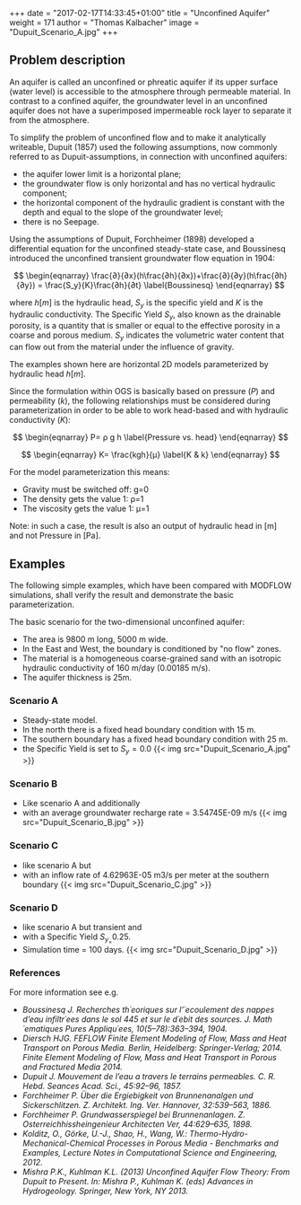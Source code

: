 +++
date = "2017-02-17T14:33:45+01:00"
title = "Unconfined Aquifer"
weight = 171
author = "Thomas Kalbacher"
image = "Dupuit_Scenario_A.jpg"
+++

## Problem description

An aquifer is called an unconfined or phreatic aquifer if its upper surface (water level) is accessible to the atmosphere through permeable material. In contrast to a confined aquifer, the groundwater level in an unconfined aquifer does not have a superimposed impermeable rock layer to separate it from the atmosphere.

To simplify the problem of unconfined flow and to make it analytically writeable, Dupuit (1857) used the following assumptions, now commonly referred to as Dupuit-assumptions, in connection with unconfined aquifers:

- the aquifer lower limit is a horizontal plane;
- the groundwater flow is only horizontal and has no vertical hydraulic component;
- the horizontal component of the hydraulic gradient is constant with the depth and equal to the slope of the groundwater level;
- there is no Seepage.

Using the assumptions of Dupuit, Forchheimer (1898) developed a differential equation for the unconfined steady-state case, and Boussinesq introduced the unconfined transient groundwater flow equation in 1904:

$$
\begin{eqnarray}
\frac{∂}{∂x}(h\frac{∂h}{∂x})+\frac{∂}{∂y}(h\frac{∂h}{∂y}) = \frac{S_y}{K}\frac{∂h}{∂t}
\label{Boussinesq}
\end{eqnarray}
$$

where $h[m]$ is the hydraulic head, $S_y$ is the specific yield and $K$ is the
hydraulic conductivity. The Specific Yield $S_y$, also known as the drainable
porosity, is a quantity that is smaller or equal to the effective porosity in a
coarse and porous medium. $S_y$ indicates the volumetric water content that can flow out from the material under the influence of gravity.

The examples shown here are horizontal 2D models parameterized by hydraulic head $h[m]$.

Since the formulation within OGS is basically based on pressure ($P$) and permeability ($k$), the following relationships must be considered during parameterization in order to be able to work head-based and with hydraulic conductivity ($K$):

$$
\begin{eqnarray}
P= ρ g h
\label{Pressure vs. head}
\end{eqnarray}
$$

$$
\begin{eqnarray}
K=  \frac{kgh}{μ}
\label{K & k}
\end{eqnarray}
$$

For the model parameterization this means:

- Gravity must be switched off:    g=0
- The density gets the value 1:   ρ=1
- The viscosity gets the value 1:  μ=1

Note: in such a case, the result is also an output of hydraulic head in [m] and not Pressure in [Pa].

## Examples

The following simple examples, which have been compared with MODFLOW simulations, shall verify the result and demonstrate the basic parameterization.

The basic scenario for the two-dimensional unconfined aquifer:

- The area is 9800 m long, 5000 m wide.
- In the East and West, the boundary is conditioned by &quot;no flow&quot; zones.
- The material is a homogeneous coarse-grained sand with an isotropic hydraulic conductivity of 160 m/day (0.00185 m/s).
- The aquifer thickness is 25m.

### Scenario A

- Steady-state model.
- In the north there is a fixed head boundary condition with 15 m.
- The southern boundary has a fixed head boundary condition with 25 m.
- the Specific Yield is set to $S_y = 0.0$
{{< img src="Dupuit_Scenario_A.jpg" >}}

### Scenario B

- Like scenario A and additionally
- with an average groundwater recharge rate = 3.54745E-09 m/s
{{< img src="Dupuit_Scenario_B.jpg" >}}

### Scenario C

- like scenario A but
- with an inflow rate of 4.62963E-05 m3/s per meter at the southern boundary
{{< img src="Dupuit_Scenario_C.jpg" >}}

### Scenario D

- like scenario A but transient and
- with a Specific Yield $S_y_ = 0.25$.
- Simulation time = 100 days.
{{< img src="Dupuit_Scenario_D.jpg" >}}

### References

For more information see e.g.

<!-- vale off -->

- _Boussinesq J. Recherches th´eoriques sur l’´ecoulement des nappes d’eau infiltr´ees dans le sol 445 et sur le d´ebit des sources. J. Math´ematiques Pures Appliqu´ees, 10(5–78):363–394, 1904._
- _Diersch HJG. FEFLOW Finite Element Modeling of Flow, Mass and Heat Transport on Porous Media. Berlin, Heidelberg: Springer-Verlag; 2014. Finite Element Modeling of Flow, Mass and Heat Transport in Porous and Fractured Media 2014._
- _Dupuit J. Mouvement de l’eau a travers le terrains permeables. C. R. Hebd. Seances Acad. Sci., 45:92–96, 1857._
- _Forchheimer P. Über die Ergiebigkeit von Brunnenanalgen und Sickerschlitzen. Z. Architekt. Ing. Ver. Hannover, 32:539–563, 1886._
- _Forchheimer P. Grundwasserspiegel bei Brunnenanlagen. Z. Osterreichhissheingenieur Architecten Ver, 44:629–635, 1898._
- _Kolditz, O., Görke, U.-J., Shao, H., Wang, W.: Thermo-Hydro-Mechanical-Chemical Processes in Porous Media - Benchmarks and Examples, Lecture Notes in Computational Science and Engineering, 2012._
- _Mishra P.K., Kuhlman K.L. (2013) Unconfined Aquifer Flow Theory: From Dupuit to Present. In: Mishra P., Kuhlman K. (eds) Advances in Hydrogeology. Springer, New York, NY 2013._

<!-- vale on -->
